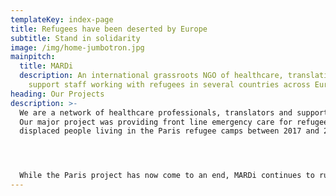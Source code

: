 ```yaml
---
templateKey: index-page
title: Refugees have been deserted by Europe
subtitle: Stand in solidarity
image: /img/home-jumbotron.jpg
mainpitch:
  title: MARDi
  description: An international grassroots NGO of healthcare, translation and
    support staff working with refugees in several countries across Europe.
heading: Our Projects
description: >-
  W﻿e are a network of healthcare professionals, translators and support staff.
  Our major project was providing front line emergency care for refugees and
  displaced people living in the Paris refugee camps between 2017 and 2022. 




  W﻿hile the Paris project has now come to an end, MARDi continues to run awareness and support projects across Europe.
---
```

